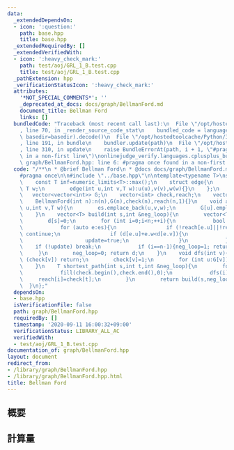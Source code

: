 ```yaml
---
data:
  _extendedDependsOn:
  - icon: ':question:'
    path: base.hpp
    title: base.hpp
  _extendedRequiredBy: []
  _extendedVerifiedWith:
  - icon: ':heavy_check_mark:'
    path: test/aoj/GRL_1_B.test.cpp
    title: test/aoj/GRL_1_B.test.cpp
  _pathExtension: hpp
  _verificationStatusIcon: ':heavy_check_mark:'
  attributes:
    '*NOT_SPECIAL_COMMENTS*': ''
    _deprecated_at_docs: docs/graph/BellmanFord.md
    document_title: Bellman Ford
    links: []
  bundledCode: "Traceback (most recent call last):\n  File \"/opt/hostedtoolcache/Python/3.8.5/x64/lib/python3.8/site-packages/onlinejudge_verify/documentation/build.py\"\
    , line 70, in _render_source_code_stat\n    bundled_code = language.bundle(stat.path,\
    \ basedir=basedir).decode()\n  File \"/opt/hostedtoolcache/Python/3.8.5/x64/lib/python3.8/site-packages/onlinejudge_verify/languages/cplusplus.py\"\
    , line 191, in bundle\n    bundler.update(path)\n  File \"/opt/hostedtoolcache/Python/3.8.5/x64/lib/python3.8/site-packages/onlinejudge_verify/languages/cplusplus_bundle.py\"\
    , line 310, in update\n    raise BundleErrorAt(path, i + 1, \"#pragma once found\
    \ in a non-first line\")\nonlinejudge_verify.languages.cplusplus_bundle.BundleErrorAt:\
    \ graph/BellmanFord.hpp: line 6: #pragma once found in a non-first line\n"
  code: "/**\n * @brief Bellman Ford\n * @docs docs/graph/BellmanFord.md\n */\n\n\
    #pragma once\n\n#include \"../base.hpp\"\n\ntemplate<typename T>\nstruct BellmanFord{\n\
    \    const T inf=numeric_limits<T>::max();\n    struct edge{\n        int u,v;\
    \ T w;\n        edge(int u,int v,T w):u(u),v(v),w(w){}\n    };\n    int n;\n \
    \   vector<vector<int>> G;\n    vector<int> check,reach;\n    vector<edge> es;\n\
    \    BellmanFord(int n):n(n),G(n),check(n),reach(n,1){}\n    void add_edge(int\
    \ u,int v,T w){\n        es.emplace_back(u,v,w);\n        G[u].emplace_back(v);\n\
    \    }\n    vector<T> build(int s,int &neg_loop){\n        vector<T> d(n,inf);\n\
    \        d[s]=0;\n        for (int i=0;i<n;++i){\n            bool update=false;\n\
    \            for (auto e:es){\n                if (!reach[e.u]||!reach[e.v]||d[e.u]==inf)\
    \ continue;\n                if (d[e.u]+e.w<d[e.v]){\n                    d[e.v]=d[e.u]+e.w;\n\
    \                    update=true;\n                }\n            }\n        \
    \    if (!update) break;\n            if (i==n-1){neg_loop=1; return d;}\n   \
    \     }\n        neg_loop=0; return d;\n    }\n    void dfs(int v){\n        if\
    \ (check[v]) return;\n        check[v]=1;\n        for (int u:G[v]) dfs(u);\n\
    \    }\n    T shortest_path(int s,int t,int &neg_loop){\n        for (int i=0;i<n;++i){\n\
    \            fill(check.begin(),check.end(),0);\n            dfs(i);\n       \
    \     reach[i]=check[t];\n        }\n        return build(s,neg_loop)[t];\n  \
    \  }\n};"
  dependsOn:
  - base.hpp
  isVerificationFile: false
  path: graph/BellmanFord.hpp
  requiredBy: []
  timestamp: '2020-09-11 16:00:32+09:00'
  verificationStatus: LIBRARY_ALL_AC
  verifiedWith:
  - test/aoj/GRL_1_B.test.cpp
documentation_of: graph/BellmanFord.hpp
layout: document
redirect_from:
- /library/graph/BellmanFord.hpp
- /library/graph/BellmanFord.hpp.html
title: Bellman Ford
---
```

## 概要

## 計算量